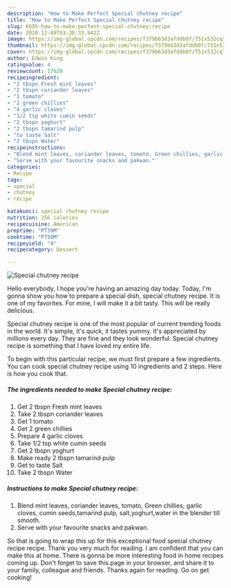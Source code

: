 ```yaml
---
description: "How to Make Perfect Special chutney recipe"
title: "How to Make Perfect Special chutney recipe"
slug: 6695-how-to-make-perfect-special-chutney-recipe
date: 2020-12-09T03:38:33.942Z
image: https://img-global.cpcdn.com/recipes/f379b63d3afddb0f/751x532cq70/special-chutney-recipe-recipe-main-photo.jpg
thumbnail: https://img-global.cpcdn.com/recipes/f379b63d3afddb0f/751x532cq70/special-chutney-recipe-recipe-main-photo.jpg
cover: https://img-global.cpcdn.com/recipes/f379b63d3afddb0f/751x532cq70/special-chutney-recipe-recipe-main-photo.jpg
author: Edwin King
ratingvalue: 4
reviewcount: 17620
recipeingredient:
- "2 tbspn Fresh mint leaves"
- "2 tbspn coriander leaves"
- "1 tomato"
- "2 green chillies"
- "4 garlic cloves"
- "1/2 tsp white cumin seeds"
- "2 tbspn yoghurt"
- "2 tbspn tamarind pulp"
- "to taste Salt"
- "2 tbspn Water"
recipeinstructions:
- "Blend mint leaves, coriander leaves, tomato, Green chillies, garlic cloves, cumin seeds,tamarind pulp, salt,yoghurt,water in the blender till smooth."
- "Serve with your favourite snacks and pakwan."
categories:
- Recipe
tags:
- special
- chutney
- recipe

katakunci: special chutney recipe 
nutrition: 256 calories
recipecuisine: American
preptime: "PT39M"
cooktime: "PT50M"
recipeyield: "4"
recipecategory: Dessert

---
```



![Special chutney recipe](https://img-global.cpcdn.com/recipes/f379b63d3afddb0f/751x532cq70/special-chutney-recipe-recipe-main-photo.jpg)

Hello everybody, I hope you're having an amazing day today. Today, I'm gonna show you how to prepare a special dish, special chutney recipe. It is one of my favorites. For mine, I will make it a bit tasty. This will be really delicious.



Special chutney recipe is one of the most popular of current trending foods in the world. It's simple, it's quick, it tastes yummy. It's appreciated by millions every day. They are fine and they look wonderful. Special chutney recipe is something that I have loved my entire life.


To begin with this particular recipe, we must first prepare a few ingredients. You can cook special chutney recipe using 10 ingredients and 2 steps. Here is how you cook that.

<!--inarticleads1-->

##### The ingredients needed to make Special chutney recipe:

1. Get 2 tbspn Fresh mint leaves
1. Take 2 tbspn coriander leaves
1. Get 1 tomato
1. Get 2 green chillies
1. Prepare 4 garlic cloves
1. Take 1/2 tsp white cumin seeds
1. Get 2 tbspn yoghurt
1. Make ready 2 tbspn tamarind pulp
1. Get to taste Salt
1. Take 2 tbspn Water




<!--inarticleads2-->

##### Instructions to make Special chutney recipe:

1. Blend mint leaves, coriander leaves, tomato, Green chillies, garlic cloves, cumin seeds,tamarind pulp, salt,yoghurt,water in the blender till smooth.
1. Serve with your favourite snacks and pakwan.




So that is going to wrap this up for this exceptional food special chutney recipe recipe. Thank you very much for reading. I am confident that you can make this at home. There is gonna be more interesting food in home recipes coming up. Don't forget to save this page in your browser, and share it to your family, colleague and friends. Thanks again for reading. Go on get cooking!
